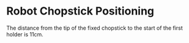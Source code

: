 # Robot Chopstick Positioning
The distance from the tip of the fixed chopstick to the start of the first holder is 11cm.